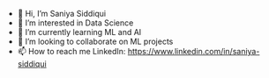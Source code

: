 - 👋 Hi, I’m Saniya Siddiqui
- 👀 I’m interested in Data Science
- 🌱 I’m currently learning ML and AI
- 💞️ I’m looking to collaborate on ML projects
- 📫 How to reach me LinkedIn: https://www.linkedin.com/in/saniya-siddiqui


